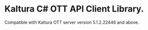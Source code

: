 # Kaltura C# OTT API Client Library.
Compatible with Kaltura OTT server version 5.1.2.22446 and above.
